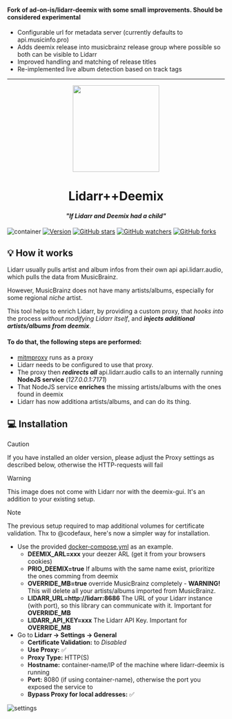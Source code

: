 <h4>Fork of ad-on-is/lidarr-deemix with some small improvements. Should be considered experimental</h4>

- Configurable url for metadata server (currently defaults to api.musicinfo.pro)
- Adds deemix release into musicbrainz release group where possible so both can be visible to Lidarr
- Improved handling and matching of release titles
- Re-implemented live album detection based on track tags

---
<div align="center">
<img src="./images/logo.webp" height="200" /><br />
<h1>Lidarr++Deemix</h1>
<h4 style="font-style: italic">"If Lidarr and Deemix had a child"</h4>
</div>

![container](https://github.com/ad-on-is/lidarr-deemix/actions/workflows/container.yml/badge.svg?branch=)
[![Version](https://img.shields.io/github/tag/ad-on-is/lidarr-deemix.svg?style=flat?branch=)]()
[![GitHub stars](https://img.shields.io/github/stars/ad-on-is/lidarr-deemix.svg?style=social&label=Star)]()
[![GitHub watchers](https://img.shields.io/github/watchers/ad-on-is/lidarr-deemix.svg?style=social&label=Watch)]()
[![GitHub forks](https://img.shields.io/github/forks/ad-on-is/lidarr-deemix.svg?style=social&label=Fork)]()

## 💡 How it works

Lidarr usually pulls artist and album infos from their own api api.lidarr.audio, which pulls the data from MusicBrainz.

However, MusicBrainz does not have many artists/albums, especially for some regional _niche_ artist.

This tool helps to enrich Lidarr, by providing a custom proxy, that _hooks into_ the process _without modifying Lidarr itself_, and **_injects additional artists/albums from deemix_**.

#### To do that, the following steps are performed:

- [mitmproxy](https://mitmproxy.org/) runs as a proxy
- Lidarr needs to be configured to use that proxy.
- The proxy then **_redirects all_** api.lidarr.audio calls to an internally running **NodeJS service** (_127.0.0.1:7171_)
- That NodeJS service **enriches** the missing artists/albums with the ones found in deemix
- Lidarr has now additiona artists/albums, and can do its thing.

## 💻️ Installation

> [!CAUTION]
> If you have installed an older version, please adjust the Proxy settings as described below, otherwise the HTTP-requests will fail

> [!WARNING]
> This image does not come with Lidarr nor with the deemix-gui. It's an addition to your existing setup.

> [!NOTE]
> The previous setup required to map additional volumes for certificate validation. Thx to @codefaux, here's now a simpler way for installation.

- Use the provided [docker-compose.yml](./docker-compose.yml) as an example.
  - **DEEMIX_ARL=xxx** your deezer ARL (get it from your browsers cookies)
  - **PRIO_DEEMIX=true** If albums with the same name exist, prioritize the ones comming from deemix
  - **OVERRIDE_MB=true** override MusicBrainz completely - **WARNING!** This will delete all your artists/albums imported from MusicBrainz.
  - **LIDARR_URL=http://lidarr:8686** The URL of your Lidarr instance (with port), so this library can communicate with it. Important for **OVERRIDE_MB**
  - **LIDARR_API_KEY=xxx** The Lidarr API Key. Important for **OVERRIDE_MB**
- Go to **Lidarr -> Settings -> General**
  - **Certificate Validation:** to _Disabled_
  - **Use Proxy:** ✅
  - **Proxy Type:** HTTP(S)
  - **Hostname:** container-name/IP of the machine where lidarr-deemix is running
  - **Port:** 8080 (if using container-name), otherwise the port you exposed the service to
  - **Bypass Proxy for local addresses:** ✅

![settings](./images/lidarr-deemix-conf.png)
